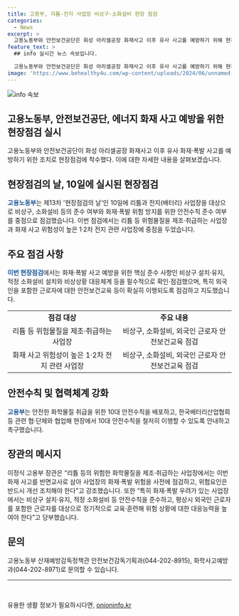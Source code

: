 ```yaml
---
title: 고용부, 리튬·전지 사업장 비상구·소화설비 현장 점검
categories:
  - News
excerpt: >
  고용노동부와 안전보건공단은 화성 아리셀공장 화재사고 이후 유사 사고를 예방하기 위해 현장점검을 실시한다. 이번 점검에서는 리튬과 전지 사업장을 중점적으로 확인하며, 비상구, 소화설비 등의 준수 여부와 안전수칙 이행을 점검할 것이다. 또한 외국인 근로자를 포함한 안전보건교육 및 화학물질 안전수칙의 이행을 강화할 예정이다. 고용부 장관은 화재·폭발 위험을 줄이기 위해 적극 조치해야 함을 강조했다. (출처: 정책브리핑)
feature_text: >
  ## info 실시간 뉴스 속보입니다.

  고용노동부와 안전보건공단은 화성 아리셀공장 화재사고 이후 유사 사고를 예방하기 위해 현장점검을 실시한다. 이번 점검에서는 리튬과 전지 사업장을 중점적으로 확인하며, 비상구, 소화설비 등의 준수 여부와 안전수칙 이행을 점검할 것이다. 또한 외국인 근로자를 포함한 안전보건교육 및 화학물질 안전수칙의 이행을 강화할 예정이다. 고용부 장관은 화재·폭발 위험을 줄이기 위해 적극 조치해야 함을 강조했다. (출처: 정책브리핑)
image: 'https://www.behealthy4u.com/wp-content/uploads/2024/06/unnamed-file.png'
---
```


<p><img src="https://www.behealthy4u.com/wp-content/uploads/2024/06/unnamed-file.png" alt="info 속보" /></p>

<h2>고용노동부, 안전보건공단, 에너지 화재 사고 예방을 위한 현장점검 실시</h2>

<p data-ke-size="size16">고용노동부와 안전보건공단이 화성 아리셀공장 화재사고 이후 유사 화재·폭발 사고를 예방하기 위한 조치로 현장점검에 착수했다. 이에 대한 자세한 내용을 살펴보겠습니다.</p>

<h2>현장점검의 날, 10일에 실시된 현장점검</h2>

<p><b><span style="color: #1a5490;">고용노동부</span></b>는 제13차 '현장점검의 날'인 10일에 리튬과 전지(배터리) 사업장을 대상으로 비상구, 소화설비 등의 준수 여부와 화재·폭발 위험 방지를 위한 안전수칙 준수 여부를 중점으로 점검했습니다. 이번 점검에서는 리튬 등 위험물질을 제조·취급하는 사업장과 화재 사고 위험성이 높은 1·2차 전지 관련 사업장에 중점을 두었습니다.</p>

<h2>주요 점검 사항</h2>

<p><b><span style="color: #1a5490;">이번 현장점검</span></b>에서는 화재·폭발 사고 예방을 위한 핵심 준수 사항인 비상구 설치·유지, 적정 소화설비 설치와 비상상황 대응체계 등을 필수적으로 확인·점검했으며, 특히 외국인을 포함한 근로자에 대한 안전보건교육 등이 확실히 이행되도록 점검하고 지도했습니다.</p>

<table>
    <tr>
        <td style="text-align: center; height: 17px;"><b>점검 대상</b></td>
        <td style="text-align: center; height: 17px;"><b>주요 내용</b></td>
    </tr>
    <tr>
        <td style="text-align: center; height: 17px;">리튬 등 위험물질을 제조·취급하는 사업장</td>
        <td style="text-align: center; height: 17px;">비상구, 소화설비, 외국인 근로자 안전보건교육 점검</td>
    </tr>
    <tr>
        <td style="text-align: center; height: 17px;">화재 사고 위험성이 높은 1·2차 전지 관련 사업장</td>
        <td style="text-align: center; height: 17px;">비상구, 소화설비, 외국인 근로자 안전보건교육 점검</td>
    </tr>
</table>

<h2>안전수칙 및 협력체계 강화</h2>

<p><b><span style="color: #1a5490;">고용부</span></b>는 안전한 화학물질 취급을 위한 10대 안전수칙을 배포하고, 한국배터리산업협회 등 관련 협·단체와 협업해 현장에서 10대 안전수칙을 철저히 이행할 수 있도록 안내하고 촉구했습니다.</p>

<h2>장관의 메시지</h2>

<p>이정식 고용부 장관은 “리튬 등의 위험한 화학물질을 제조·취급하는 사업장에서는 이번 화재 사고를 반면교사로 삼아 사업장의 화재·폭발 위험을 사전에 점검하고, 위험요인은 반드시 개선 조치해야 한다”고 강조했습니다. 또한 “특히 화재·폭발 우려가 있는 사업장에서는 비상구 설치·유지, 적정 소화설비 등 안전수칙을 준수하고, 평상시 외국인 근로자를 포함한 근로자를 대상으로 정기적으로 교육·훈련해 위험 상황에 대한 대응능력을 높여야 한다”고 당부했습니다.</p>

<h2>문의</h2>

<p>고용노동부 산재예방감독정책관 안전보건감독기획과(044-202-8915), 화학사고예방과(044-202-8971)로 문의할 수 있습니다.</p>

<hr>

<p data-ke-size="size16">&nbsp;</p>
유용한 생활 정보가 필요하시다면, <a href="https://onioninfo.kr" rel="dofollow">onioninfo.kr</a>


